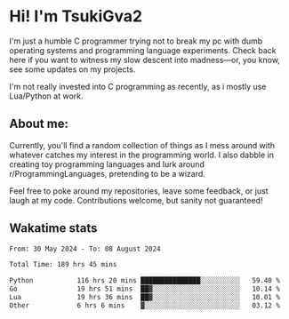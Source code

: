 # Hi! I'm TsukiGva2

I'm just a humble C programmer trying not to break my pc with dumb operating systems and programming language experiments. Check back here if you want to witness my slow descent into madness—or, you know, see some updates on my projects.

I'm not really invested into C programming as recently, as i mostly use Lua/Python at work.

## About me:

Currently, you'll find a random collection of things as I mess around with whatever catches my interest in the programming world. I also dabble in creating toy programming languages and lurk around r/ProgrammingLanguages, pretending to be a wizard.

Feel free to poke around my repositories, leave some feedback, or just laugh at my code. Contributions welcome, but sanity not guaranteed!

## Wakatime stats
<!--START_SECTION:waka-->

```txt
From: 30 May 2024 - To: 08 August 2024

Total Time: 189 hrs 45 mins

Python           116 hrs 20 mins ███████████████░░░░░░░░░░   59.40 %
Go               19 hrs 51 mins  ██▓░░░░░░░░░░░░░░░░░░░░░░   10.14 %
Lua              19 hrs 36 mins  ██▓░░░░░░░░░░░░░░░░░░░░░░   10.01 %
Other            6 hrs 6 mins    ▓░░░░░░░░░░░░░░░░░░░░░░░░   03.12 %
```

<!--END_SECTION:waka-->
